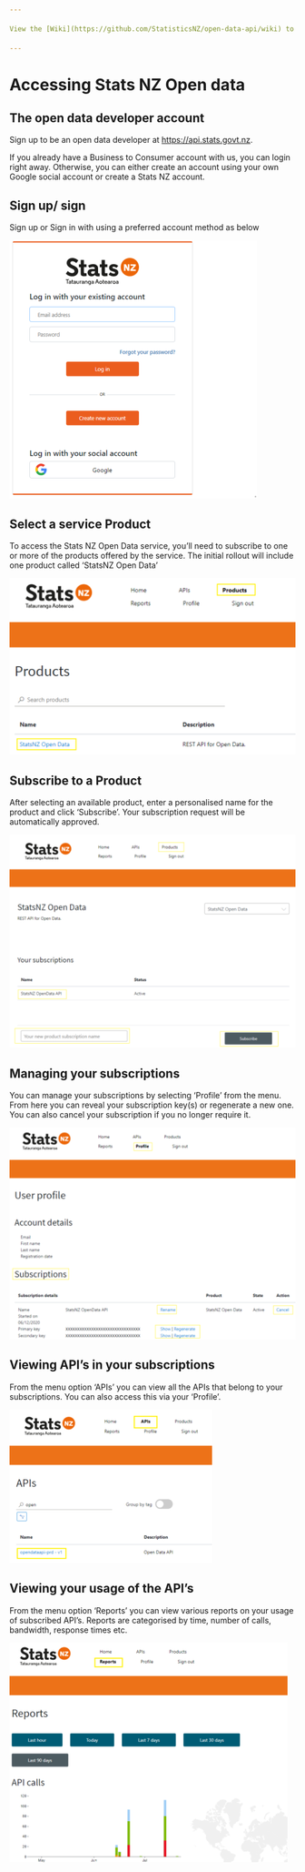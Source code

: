 ```yaml
---

View the [Wiki](https://github.com/StatisticsNZ/open-data-api/wiki) to understand how to use the Open Data service

---
```


# Accessing Stats NZ Open data

## The open data developer account

Sign up to be an open data developer at https://api.stats.govt.nz.

If you already have a Business to Consumer account with us, you can login right away.  Otherwise, you can either create an account using your own Google social account or create a Stats NZ account.

## Sign up/ sign

Sign up or Sign in with using a preferred account method as below

![image](./images/sign-in.png "Sign in")

## Select a service Product

To access the Stats NZ Open Data service, you’ll need to subscribe to one or more of the products offered by the service.  The initial rollout will include one product called ‘StatsNZ Open Data’

![image](./images/products.png "Products")

## Subscribe to a Product

After selecting an available product, enter a personalised name for the product and click ‘Subscribe’. Your subscription request will be automatically approved.  

![image](./images/subscribe-products.png "Subscribe")

## Managing your subscriptions

You can manage your subscriptions by selecting ‘Profile’ from the menu.  From here you can reveal your subscription key(s) or regenerate a new one.  You can also cancel your subscription if you no longer require it.

![image](./images/profile.png "Profile")

## Viewing API’s in your subscriptions

From the menu option ‘APIs’ you can view all the APIs that belong to your subscriptions.  You can also access this via your ‘Profile’.

![image](./images/APIS.png "Profile")

## Viewing your usage of the API’s

From the menu option ‘Reports’ you can view various reports on your usage of subscribed API’s.  Reports are categorised by time, number of calls, bandwidth, response times etc.

![image](./images/reports.png "Profile")
